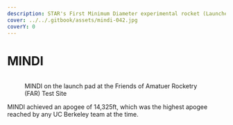 ```yaml
---
description: STAR's First Minimum Diameter experimental rocket (Launched December 2022)
cover: ../../.gitbook/assets/mindi-042.jpg
coverY: 0
---
```


# MINDI

<figure><img src="../../.gitbook/assets/mindi-003.jpg" alt=""><figcaption><p>MINDI on the launch pad at the Friends of Amatuer Rocketry (FAR) Test Site</p></figcaption></figure>

MINDI achieved an apogee of 14,325ft, which was the highest apogee reached by any UC Berkeley team at the time.&#x20;
